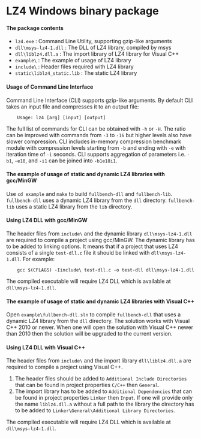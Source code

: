 LZ4 Windows binary package
====================================

#### The package contents

- `lz4.exe`                  : Command Line Utility, supporting gzip-like arguments
- `dll\msys-lz4-1.dll`       : The DLL of LZ4 library, compiled by msys
- `dll\liblz4.dll.a`         : The import library of LZ4 library for Visual C++
- `example\`                 : The example of usage of LZ4 library
- `include\`                 : Header files required with LZ4 library
- `static\liblz4_static.lib` : The static LZ4 library


#### Usage of Command Line Interface

Command Line Interface (CLI) supports gzip-like arguments.
By default CLI takes an input file and compresses it to an output file:
```
    Usage: lz4 [arg] [input] [output]
```
The full list of commands for CLI can be obtained with `-h` or `-H`. The ratio can
be improved with commands from `-3` to `-16` but higher levels also have slower
compression. CLI includes in-memory compression benchmark module with compression
levels starting from `-b` and ending with `-e` with iteration time of `-i` seconds.
CLI supports aggregation of parameters i.e. `-b1`, `-e18`, and `-i1` can be joined
into `-b1e18i1`.


#### The example of usage of static and dynamic LZ4 libraries with gcc/MinGW

Use `cd example` and `make` to build `fullbench-dll` and `fullbench-lib`.
`fullbench-dll` uses a dynamic LZ4 library from the `dll` directory.
`fullbench-lib` uses a static LZ4 library from the `lib` directory.


#### Using LZ4 DLL with gcc/MinGW

The header files from `include\` and the dynamic library `dll\msys-lz4-1.dll`
are required to compile a project using gcc/MinGW.
The dynamic library has to be added to linking options.
It means that if a project that uses LZ4 consists of a single `test-dll.c`
file it should be linked with `dll\msys-lz4-1.dll`. For example:
```
    gcc $(CFLAGS) -Iinclude\ test-dll.c -o test-dll dll\msys-lz4-1.dll
```
The compiled executable will require LZ4 DLL which is available at `dll\msys-lz4-1.dll`.


#### The example of usage of static and dynamic LZ4 libraries with Visual C++

Open `example\fullbench-dll.sln` to compile `fullbench-dll` that uses a
dynamic LZ4 library from the `dll` directory. The solution works with Visual C++
2010 or newer. When one will open the solution with Visual C++ newer than 2010
then the solution will be upgraded to the current version.


#### Using LZ4 DLL with Visual C++

The header files from `include\` and the import library `dll\liblz4.dll.a`
are required to compile a project using Visual C++.

1. The header files should be added to `Additional Include Directories` that can
   be found in project properties `C/C++` then `General`.
2. The import library has to be added to `Additional Dependencies` that can
   be found in project properties `Linker` then `Input`.
   If one will provide only the name `liblz4.dll.a` without a full path to the library
   the directory has to be added to `Linker\General\Additional Library Directories`.

The compiled executable will require LZ4 DLL which is available at `dll\msys-lz4-1.dll`.
